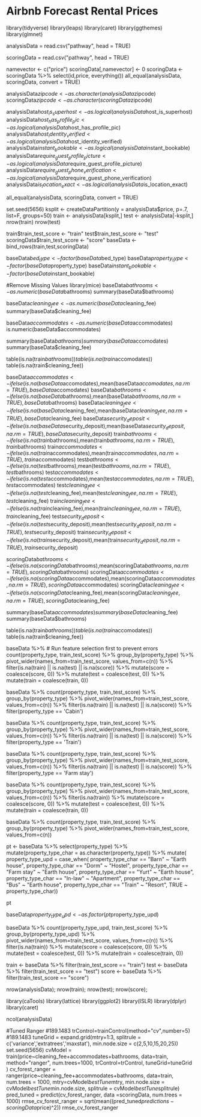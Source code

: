 # Airbnb Forecast Rental Prices



library(tidyverse)
library(leaps)
library(caret)
library(ggthemes)
library(glmnet)

analysisData = read.csv("pathway", head = TRUE)

scoringData = read.csv("pathway", head = TRUE)

namevector <- c("price")
scoringData[,namevector] <- 0
scoringData <- scoringData %>%
  select(id,price, everything())
all_equal(analysisData, scoringData, convert = TRUE)

analysisData$zipcode <- as.character(analysisData$zipcode)
scoringData$zipcode <- as.character(scoringData$zipcode)

analysisData$host_is_superhost <- as.logical(analysisData$host_is_superhost)
analysisData$host_has_profile_pic <- as.logical(analysisData$host_has_profile_pic)
analysisData$host_identity_verified <- as.logical(analysisData$host_identity_verified)
analysisData$instant_bookable <- as.logical(analysisData$instant_bookable)
analysisData$require_guest_profile_picture <- as.logical(analysisData$require_guest_profile_picture)
analysisData$require_guest_phone_verification <- as.logical(analysisData$require_guest_phone_verification)
analysisData$is_location_exact <- as.logical(analysisData$is_location_exact)

all_equal(analysisData, scoringData, convert = TRUE)

set.seed(5656)
ksplit <- createDataPartition(y = analysisData$price, p=.7, list=F, groups=50)
train <- analysisData[ksplit,]
test <- analysisData[-ksplit,]
nrow(train) 
nrow(test)

train$train_test_score <- "train"
test$train_test_score <- "test"
scoringData$train_test_score <- "score"
baseData <- bind_rows(train,test,scoringData)

baseData$bed_type <- factor(baseData$bed_type)
baseData$property_type <- factor(baseData$property_type)
baseData$instant_bookable <- factor(baseData$instant_bookable)

#Remove Missing Values
library(mice)
baseData$bathrooms <- as.numeric(baseData$bathrooms)
summary(baseData$bathrooms)

baseData$cleaning_fee <- as.numeric(baseData$cleaning_fee)
summary(baseData$cleaning_fee)

baseData$accommodates <- as.numeric(baseData$accommodates)
is.numeric(baseData$accommodates)

summary(baseData$bathrooms)
summary(baseData$accomodates)
summary(baseData$cleaning_fee)

table(is.na(train$bathrooms))
table(is.na(train$accomodates))
table(is.na(train$cleaning_fee))

baseData$accommodates <- ifelse(is.na(baseData$accomodates),mean(baseData$accomodates,na.rm = TRUE), baseData$accomodates)
baseData$bathrooms <- ifelse(is.na(baseData$bathrooms),mean(baseData$bathrooms,na.rm = TRUE), baseData$bathrooms)
baseData$cleaning_fee <- ifelse(is.na(baseData$cleaning_fee),mean(baseData$cleaning_fee,na.rm = TRUE), baseData$cleaning_fee)
baseData$security_deposit <- ifelse(is.na(baseData$security_deposit),mean(baseData$security_deposit,na.rm = TRUE), baseData$security_deposit)
train$bathrooms <- ifelse(is.na(train$bathrooms),mean(train$bathrooms,na.rm = TRUE), train$bathrooms)
train$accommodates <- ifelse(is.na(train$accommodates),mean(train$accommodates,na.rm = TRUE), train$accommodates)
test$bathrooms <- ifelse(is.na(test$bathrooms),mean(test$bathrooms,na.rm = TRUE), test$bathrooms)
test$accommodates <- ifelse(is.na(test$accommodates),mean(test$accommodates,na.rm = TRUE), test$accommodates)
test$cleaning_fee <- ifelse(is.na(test$cleaning_fee),mean(test$cleaning_fee,na.rm = TRUE), test$cleaning_fee)
train$cleaning_fee <- ifelse(is.na(train$cleaning_fee),mean(train$cleaning_fee,na.rm = TRUE), train$cleaning_fee)
test$security_deposit <- ifelse(is.na(test$security_deposit),mean(test$security_deposit,na.rm = TRUE), test$security_deposit)
train$security_deposit <- ifelse(is.na(train$security_deposit),mean(train$security_deposit,na.rm = TRUE), train$security_deposit)


scoringData$bathrooms <- ifelse(is.na(scoringData$bathrooms),mean(scoringData$bathrooms,na.rm = TRUE), scoringData$bathrooms)
scoringData$accommodates <- ifelse(is.na(scoringData$accommodates),mean(scoringData$accommodates,na.rm = TRUE), scoringData$accommodates)
scoringData$cleaning_fee <- ifelse(is.na(scoringData$cleaning_fee),mean(scoringData$cleaning_fee,na.rm = TRUE), scoringData$cleaning_fee)

summary(baseData$accommodates)
summary(baseData$cleaning_fee)
summary(baseData$bathrooms)

table(is.na(train$bathrooms))
table(is.na(train$accomodates))
table(is.na(train$cleaning_fee))

baseData %>% # Run feature selection first to prevent errors
  count(property_type, train_test_score) %>% 
  group_by(property_type) %>% 
  pivot_wider(names_from=train_test_score, values_from=c(n)) %>% 
  filter(is.na(train) || is.na(test) || is.na(score)) %>%
  mutate(score = coalesce(score, 0)) %>%
  mutate(test = coalesce(test, 0)) %>%
  mutate(train = coalesce(train, 0))

baseData %>% 
  count(property_type, train_test_score) %>% 
  group_by(property_type) %>% 
  pivot_wider(names_from=train_test_score, values_from=c(n)) %>% 
  filter(is.na(train) || is.na(test) || is.na(score)) %>% 
  filter(property_type == 'Cabin')

baseData %>% 
  count(property_type, train_test_score) %>% 
  group_by(property_type) %>% 
  pivot_wider(names_from=train_test_score, values_from=c(n)) %>% 
  filter(is.na(train) || is.na(test) || is.na(score)) %>% 
  filter(property_type == 'Train')

baseData %>% 
  count(property_type, train_test_score) %>% 
  group_by(property_type) %>% 
  pivot_wider(names_from=train_test_score, values_from=c(n)) %>% 
  filter(is.na(train) || is.na(test) || is.na(score)) %>% 
  filter(property_type == 'Farm stay')

baseData %>% 
  count(property_type, train_test_score) %>% 
  group_by(property_type) %>% 
  pivot_wider(names_from=train_test_score, values_from=c(n)) %>% 
  filter(is.na(train)) %>%
  mutate(score = coalesce(score, 0)) %>%
  mutate(test = coalesce(test, 0)) %>%
  mutate(train = coalesce(train, 0))

baseData %>% 
  count(property_type, train_test_score) %>% 
  group_by(property_type) %>% 
  pivot_wider(names_from=train_test_score, values_from=c(n))

pt <- baseData %>%
  select(property_type)  %>% 
  mutate(property_type_char = as.character(property_type)) %>%
  mutate(
    property_type_upd = case_when( 
      property_type_char == "Barn" ~ "Earth house",
      property_type_char == "Dorm" ~ "Hostel",
      property_type_char == "Farm stay" ~ "Earth house", 
      property_type_char == "Yurt" ~ "Earth house",
      property_type_char == "In-law" ~ "Apartment",
      property_type_char == "Bus" ~ "Earth house",
      property_type_char == "Train" ~ "Resort",
      TRUE ~ property_type_char))

pt

baseData$property_type_upd <- as.factor(pt$property_type_upd)

baseData %>% 
  count(property_type_upd, train_test_score) %>% 
  group_by(property_type_upd) %>% 
  pivot_wider(names_from=train_test_score, values_from=c(n)) %>% 
  filter(is.na(train)) %>%
  mutate(score = coalesce(score, 0)) %>%
  mutate(test = coalesce(test, 0)) %>%
  mutate(train = coalesce(train, 0))

train <- baseData  %>% 
  filter(train_test_score == "train")
test <- baseData  %>% 
  filter(train_test_score == "test")
score <- baseData  %>% 
  filter(train_test_score == "score")

nrow(analysisData); nrow(train); nrow(test); nrow(score);

library(caTools)
library(lattice)
library(ggplot2)
library(ISLR)
library(dplyr)
library(caret)

ncol(analysisData)

#Tuned Ranger #189.1483
trControl=trainControl(method="cv",number=5) #189.1483
tuneGrid = expand.grid(mtry=1:3, 
                       splitrule = c('variance','extratrees','maxstat'), 
                       min.node.size = c(2,5,10,15,20,25))
set.seed(5656) 
cvModel = train(price~cleaning_fee+accommodates+bathrooms,
                data=train,
                method="ranger",
                num.trees=1000,
                trControl=trControl,
                tuneGrid=tuneGrid )
cv_forest_ranger = ranger(price~cleaning_fee+accommodates+bathrooms,
                          data=train,
                          num.trees = 1000, 
                          mtry=cvModel$bestTune$mtry, 
                          min.node.size = cvModel$bestTune$min.node.size, 
                          splitrule = cvModel$bestTune$splitrule)
pred_tuned = predict(cv_forest_ranger, data =scoringData, num.trees = 1000)
rmse_cv_forest_ranger = sqrt(mean((pred_tuned$predictions-scoringData$price)^2))
rmse_cv_forest_ranger


